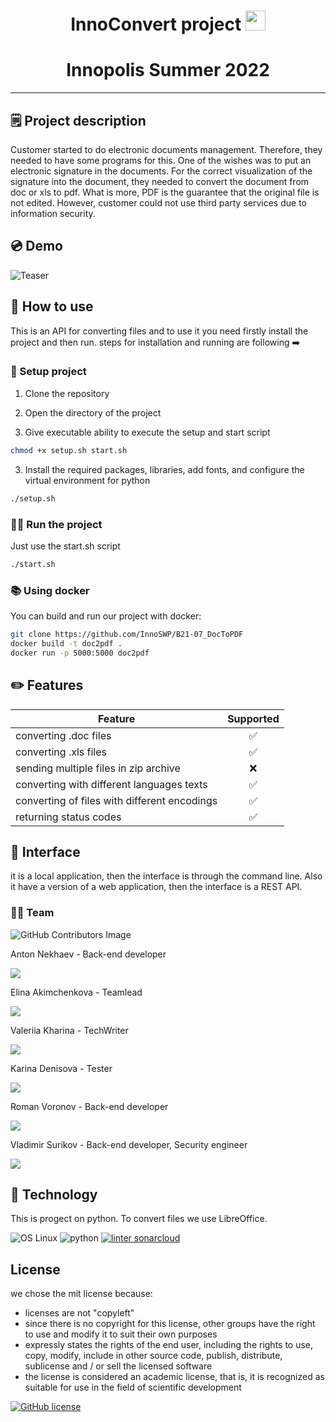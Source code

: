 <h1 align="center">InnoConvert project 
<img src="https://github.com/blackcater/blackcater/raw/main/images/Hi.gif" height="32"/></h1>
<h1 align="center">Innopolis Summer 2022</h1> 

___
## 🗒 Project description 
Customer started to do electronic documents management. Therefore, they needed to have some programs for this. One of the wishes was to put an electronic signature in the documents. For the correct visualization of the signature into the document, they needed to convert the document from doc or xls to pdf. What is more, PDF is the guarantee that the original file is not edited. However, customer could not use third party services due to information security.

## 💿 Demo 

![Teaser](https://i.imgur.com/RKDEVjB.gif)


## 🧷 How to use
This is an API for converting files and to use it you need firstly install the project and then run. steps for installation and running are following ➡️ 
### 📌 Setup project

1. Clone the repository

2. Open the directory of the project

2. Give executable ability to execute the setup and start script
``` bash
chmod +x setup.sh start.sh
```

3. Install the required packages, libraries, add fonts, and configure the virtual environment for python
```bash 
./setup.sh
```

### 🤾‍♀️ Run the project
Just use the start.sh script
```bash 
./start.sh
```
### 📚 Using docker 
You can build and run our project with docker:
```bash
git clone https://github.com/InnoSWP/B21-07_DocToPDF
docker build -t doc2pdf .
docker run -p 5000:5000 doc2pdf
```

## ✏️ Features

| Feature                                      | Supported | 
|----------------------------------------------|:---------:|
| converting .doc files                        |     ✅     |
| converting .xls files                        |     ✅     |
| sending multiple files in zip archive        |     ❌     |
| converting with different languages texts    |     ✅     |
| converting of files with different encodings |     ✅     |
| returning status codes                       |     ✅     |

## 📱 Interface 
it is a local application, then the interface is through the command line.
Also it have a version of a web application, then the interface is a REST API.


### 🕵🏻 Team

![GitHub Contributors Image](https://contrib.rocks/image?repo=InnoSWP/B21-07_DocToPDF)

Anton Nekhaev - Back-end developer

[<img src="https://img.shields.io/badge/Telegram-2CA5E0?style=for-the-badge&logo=telegram&logoColor=white">](https://t.me/anekhaev)

Elina Akimchenkova - Teamlead

[<img src="https://img.shields.io/badge/Telegram-2CA5E0?style=for-the-badge&logo=telegram&logoColor=white">](https://t.me/akmchnkv)

Valeriia Kharina - TechWriter

[<img src="https://img.shields.io/badge/Telegram-2CA5E0?style=for-the-badge&logo=telegram&logoColor=white">](https://t.me/exemplerie)

Karina Denisova - Tester

[<img src="https://img.shields.io/badge/Telegram-2CA5E0?style=for-the-badge&logo=telegram&logoColor=white">](https://t.me/karinadenisova)

Roman Voronov - Back-end developer

[<img src="https://img.shields.io/badge/Telegram-2CA5E0?style=for-the-badge&logo=telegram&logoColor=white">](https://t.me/porludom)

Vladimir Surikov - Back-end developer, Security engineer

[<img src="https://img.shields.io/badge/Telegram-2CA5E0?style=for-the-badge&logo=telegram&logoColor=white">](https://t.me/MasterLogick)


## 🔧 Technology
This is progect on python. To convert files we use LibreOffice.

![OS Linux](https://img.shields.io/badge/Linux-FCC624?style=for-the-badge&logo=linux&logoColor=black)
![python](https://img.shields.io/badge/Python-3776AB?style=for-the-badge&logo=python&logoColor=white)
[![linter sonarcloud](https://img.shields.io/badge/Sonar%20cloud-F3702A?style=for-the-badge&logo=sonarcloud&logoColor=white)](https://sonarcloud.io/summary/new_code?id=doctopdf07&branch=main)

## License
we chose the mit license because:
- licenses are not "copyleft"
- since there is no copyright for this license, other groups have the right to use and modify it to suit their own purposes
- expressly states the rights of the end user, including the rights to use, copy, modify, include in other source code, publish, distribute, sublicense and / or sell the licensed software
- the license is considered an academic license, that is, it is recognized as suitable for use in the field of scientific development

[![GitHub license](https://img.shields.io/github/license/Naereen/StrapDown.js.svg)](https://github.com/InnoSWP/B21-07_DocToPDF/blob/main/LICENSE)

